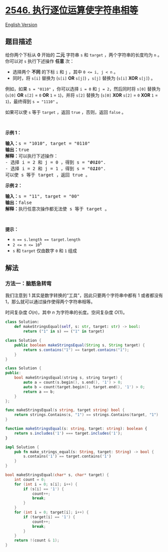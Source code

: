 # [2546. 执行逐位运算使字符串相等](https://leetcode.cn/problems/apply-bitwise-operations-to-make-strings-equal)

[English Version](/solution/2500-2599/2546.Apply%20Bitwise%20Operations%20to%20Make%20Strings%20Equal/README_EN.md)

<!-- tags:位运算,字符串 -->

## 题目描述

<!-- 这里写题目描述 -->

<p>给你两个下标从 <strong>0</strong> 开始的 <strong>二元</strong> 字符串 <code>s</code> 和 <code>target</code> ，两个字符串的长度均为 <code>n</code> 。你可以对 <code>s</code> 执行下述操作 <strong>任意</strong> 次：</p>

<ul>
	<li>选择两个 <strong>不同</strong> 的下标 <code>i</code> 和 <code>j</code> ，其中 <code>0 &lt;= i, j &lt; n</code> 。</li>
	<li>同时，将 <code>s[i]</code> 替换为 (<code>s[i]</code> <strong>OR</strong> <code>s[j]</code>) ，<code>s[j]</code> 替换为 (<code>s[i]</code> <strong>XOR</strong> <code>s[j]</code>) 。</li>
</ul>

<p>例如，如果 <code>s = "0110"</code> ，你可以选择 <code>i = 0</code> 和 <code>j = 2</code>，然后同时将 <code>s[0]</code> 替换为 (<code>s[0]</code> <strong>OR</strong> <code>s[2]</code> = <code>0</code> <strong>OR</strong> <code>1</code> = <code>1</code>)，并将 <code>s[2]</code> 替换为 (<code>s[0]</code> <strong>XOR</strong> <code>s[2]</code> = <code>0</code> <strong>XOR</strong> <code>1</code> = <code>1</code>)，最终得到 <code>s = "1110"</code> 。</p>

<p>如果可以使 <code>s</code> 等于 <code>target</code> ，返回 <code>true</code> ，否则，返回 <code>false</code> 。</p>

<p>&nbsp;</p>

<p><strong>示例 1：</strong></p>

<pre><strong>输入：</strong>s = "1010", target = "0110"
<strong>输出：</strong>true
<strong>解释：</strong>可以执行下述操作：
- 选择 i = 2 和 j = 0 ，得到 s = "<em><strong>0</strong></em>0<em><strong>1</strong></em>0".
- 选择 i = 2 和 j = 1 ，得到 s = "0<em><strong>11</strong></em>0".
可以使 s 等于 target ，返回 true 。
</pre>

<p><strong>示例 2：</strong></p>

<pre><strong>输入：</strong>s = "11", target = "00"
<strong>输出：</strong>false
<strong>解释：</strong>执行任意次操作都无法使 s 等于 target 。
</pre>

<p>&nbsp;</p>

<p><strong>提示：</strong></p>

<ul>
	<li><code>n == s.length == target.length</code></li>
	<li><code>2 &lt;= n &lt;= 10<sup>5</sup></code></li>
	<li><code>s</code> 和 <code>target</code> 仅由数字 <code>0</code> 和 <code>1</code> 组成</li>
</ul>

## 解法

### 方法一：脑筋急转弯

我们注意到 $1$ 其实是数字转换的“工具”，因此只要两个字符串中都有 $1$ 或者都没有 $1$，那么就可以通过操作使得两个字符串相等。

时间复杂度 $O(n)$，其中 $n$ 为字符串的长度。空间复杂度 $O(1)$。

<!-- tabs:start -->

```python
class Solution:
    def makeStringsEqual(self, s: str, target: str) -> bool:
        return ("1" in s) == ("1" in target)
```

```java
class Solution {
    public boolean makeStringsEqual(String s, String target) {
        return s.contains("1") == target.contains("1");
    }
}
```

```cpp
class Solution {
public:
    bool makeStringsEqual(string s, string target) {
        auto a = count(s.begin(), s.end(), '1') > 0;
        auto b = count(target.begin(), target.end(), '1') > 0;
        return a == b;
    }
};
```

```go
func makeStringsEqual(s string, target string) bool {
	return strings.Contains(s, "1") == strings.Contains(target, "1")
}
```

```ts
function makeStringsEqual(s: string, target: string): boolean {
    return s.includes('1') === target.includes('1');
}
```

```rust
impl Solution {
    pub fn make_strings_equal(s: String, target: String) -> bool {
        s.contains('1') == target.contains('1')
    }
}
```

```c
bool makeStringsEqual(char* s, char* target) {
    int count = 0;
    for (int i = 0; s[i]; i++) {
        if (s[i] == '1') {
            count++;
            break;
        }
    }
    for (int i = 0; target[i]; i++) {
        if (target[i] == '1') {
            count++;
            break;
        }
    }
    return !(count & 1);
}
```

<!-- tabs:end -->

<!-- end -->
